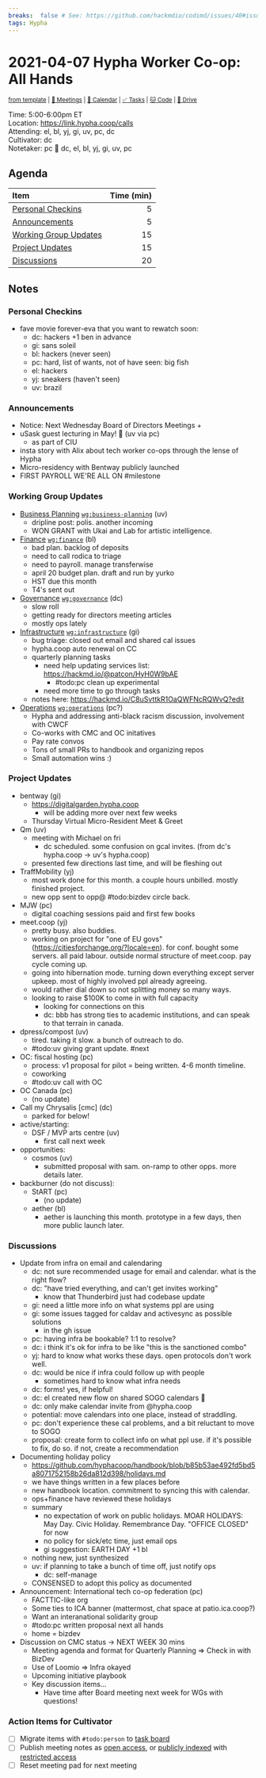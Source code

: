 ```yaml
---
breaks:  false # See: https://github.com/hackmdio/codimd/issues/40#issuecomment-172927690
tags: Hypha
---
```

# 2021-04-07 Hypha Worker Co-op: All Hands

<sup>[from template][template] | [:notebook: Meetings][meetings] | [:date: Calendar][calendar] | [:white_check_mark: Tasks][tasks] | [:cat: Code][gh] | [:open_file_folder: Drive][drive]</sup>

Time:       5:00-6:00pm ET  
Location:   https://link.hypha.coop/calls  
Attending:  el, bl, yj, gi, uv, pc, dc  
Cultivator: dc  
Notetaker:  pc :raising_hand: dc, el, bl, yj, gi, uv, pc

## Agenda

| Item                                            | Time (min) |
|:------------------------------------------------|-----------:|
| [Personal Checkins](#Personal-Checkins)         |          5 |
| [Announcements](#Announcements)                 |          5 |
| [Working Group Updates](#Working-Group-Updates) |         15 |
| [Project Updates](#Project-Updates)             |         15 |
| [Discussions](#Discussions)                     |         20 |

## Notes

### Personal Checkins

- fave movie forever-eva that you want to rewatch soon:
    - dc: hackers +1 ben in advance
    - gi: sans soleil
    - bl: hackers (never seen)
    - pc: hard, list of wants, not of have seen: big fish
    - el: hackers
    - yj: sneakers (haven't seen)
    - uv: brazil

### Announcements

- Notice: Next Wednesday Board of Directors Meetings + 
- uSask guest lecturing in May! :tada: (uv via pc)
    - as part of CIU
- insta story with Alix about tech worker co-ops through the lense of Hypha
- Micro-residency with Bentway publicly launched
- FIRST PAYROLL WE'RE ALL ON #milestone

### Working Group Updates

- [Business Planning][biz-wg] [`wg:business-planning`][l-biz] (uv)
    - dripline post: polis. another incoming
    - WON GRANT with Ukai and Lab for artistic intelligence. 
- [Finance][fin-wg] [`wg:finance`][l-fin] (bl)
    - bad plan. backlog of deposits
    - need to call rodica to triage
    - need to payroll. manage transferwise
    - april 20 budget plan. draft and run by yurko
    - HST due this month
    - T4's sent out
- [Governance][gov-wg] [`wg:governance`][l-gov] (dc)
    - slow roll
    - getting ready for directors meeting articles
    - mostly ops lately
- [Infrastructure][inf-wg] [`wg:infrastructure`][l-inf] (gi)
    - bug triage: closed out email and shared cal issues
    - hypha.coop auto renewal on CC
    - quarterly planning tasks
        - need help updating services list: https://hackmd.io/@patcon/HyH0W9bAE
            - #todo:pc clean up experimental
        - need more time to go through tasks
    - notes here: https://hackmd.io/C8uSvttkR1OaQWFNcRQWvQ?edit
- [Operations][ops-wg] [`wg:operations`][l-ops] (pc?)
    - Hypha and addressing anti-black racism discussion, involvement with CWCF
    - Co-works with CMC and OC initatives
    - Pay rate convos 
    - Tons of small PRs to handbook and organizing repos
    - Small automation wins :)


### Project Updates

- bentway (gi)
    - https://digitalgarden.hypha.coop
        - will be adding more over next few weeks
    - Thursday Virtual Micro-Resident Meet & Greet
- Qm (uv)
    - meeting with Michael on fri
        - dc scheduled. some confusion on gcal invites. (from dc's hypha.coop -> uv's hypha.coop)
    - presented few directions last time, and will be fleshing out
- TraffMobility (yj)
    - most work done for this month. a couple hours unbilled. mostly finished project.
    - new opp sent to opp@ #todo:bizdev circle back.
- MJW (pc)
    - digital coaching sessions paid and first few books
- meet.coop (yj)
    - pretty busy. also buddies.
    - working on project for "one of EU govs" (https://citiesforchange.org/?locale=en). for conf. bought some servers. all paid labour. outside normal structure of meet.coop. pay cycle coming up.
    - going into hibernation mode. turning down everything except server upkeep. most of highly involved ppl already agreeing.
    - would rather dial down so not splitting money so many ways.
    - looking to raise $100K to come in with full capacity
        - looking for connections on this
        - dc: bbb has strong ties to academic institutions, and can speak to that terrain in canada.
- dpress/compost (uv)
    - tired. taking it slow. a bunch of outreach to do.
    - #todo:uv giving grant update. #next
- OC: fiscal hosting (pc)
    - process: v1 proposal for pilot = being written. 4-6 month timeline.
    - coworking
    - #todo:uv call with OC
- OC Canada (pc)
    - (no update)
- Call my Chrysalis [cmc] (dc)
    - parked for below!
- active/starting:
   - DSF / MVP arts centre (uv)
       - first call next week
- opportunities:
   - cosmos (uv)
       - submitted proposal with sam. on-ramp to other opps. more details later.
- backburner (do not discuss):
   - StART (pc)
       - (no update)
   - aether (bl)
       - aether is launching this month. prototype in a few days, then more public launch later.
  

### Discussions

- Update from infra on email and calendaring
    - dc: not sure recommended usage for email and calendar. what is the right flow?
    - dc: "have tried everything, and can't get invites working"
        - know that Thunderbird just had codebase update
    - gi: need a little more info on what systems ppl are using
    - gi: some issues tagged for caldav and activesync as possible solutions
        - in the gh issue
    - pc: having infra be bookable? 1:1 to resolve?
    - dc: i think it's ok for infra to be like "this is the sanctioned combo"
    - yj: hard to know what works these days. open protocols don't work well.
    - dc: would be nice if infra could follow up with people
        - sometimes hard to know what infra needs
    - dc: forms! yes, if helpful!
    - dc: el created new flow on shared SOGO calendars :tada:
    - dc: only make calendar invite from @hypha.coop
    - potential: move calendars into one place, instead of straddling.
    - pc: don't experience these cal problems, and a bit reluctant to move to SOGO
    - proposal: create form to collect info on what ppl use. if it's possible to fix, do so. if not, create a recommendation
- Documenting holiday policy
    - https://github.com/hyphacoop/handbook/blob/b85b53ae492fd5bd5a8071752158b26da812d398/holidays.md
    - we have things written in a few places before
    - new handbook location. commitment to syncing this with calendar.
    - ops+finance have reviewed these holidays
    - summary
        - no expectation of work on public holidays. MOAR HOLIDAYS: May Day. Civic Holiday. Remembrance Day. "OFFICE CLOSED" for now
        - no policy for sick/etc time, just email ops
        - gi suggestion: EARTH DAY +1 bl
    - nothing new, just synthesized
    - uv: if planning to take a bunch of time off, just notify ops
        - dc: self-manage
    - CONSENSED to adopt this policy as documented
- Announcement: International tech co-op federation (pc)
    - FACTTIC-like org
    - Some ties to ICA banner (mattermost, chat space at patio.ica.coop?)
    - Want an interanational solidarity group
    - #todo:pc written proposal next all hands
    - home = bizdev
- Discussion on CMC status -> NEXT WEEK 30 mins 
    - Meeting agenda and format for Quarterly Planning => Check in with BizDev
    - Use of Loomio => Infra okayed
    - Upcoming initiative playbook
    - Key discussion items...
        - Have time after Board meeting next week for WGs with questions!

### Action Items for Cultivator

- [ ] Migrate items with `#todo:person` to [task board][tasks]
- [ ] Publish meeting notes as [open access][public], or [publicly indexed][index] with [restricted access][private]
- [ ] Reset meeting pad for next meeting

<!-- Links: Important -->
[template]: https://link.hypha.coop/template
[meetings]: https://link.hypha.coop/meetings
[calendar]: https://link.hypha.coop/calendar
[tasks]:    https://link.hypha.coop/tasks
[gh]:       https://link.hypha.coop/gh
[drive]:    https://link.hypha.coop/drive

<!-- Links: Labels -->
[l-pri-hi]: https://github.com/orgs/hyphacoop/projects/2?card_filter_query=label:[priority-★★★]
[l-pri-md]: https://github.com/orgs/hyphacoop/projects/2?card_filter_query=label:[priority-★★☆]
[l-pri-lo]: https://github.com/orgs/hyphacoop/projects/2?card_filter_query=label:[priority-★☆☆]
[l-pri-none]: https://github.com/orgs/hyphacoop/projects/2?card_filter_query=-label:[priority-★☆☆]+-label:[priority-★★☆]+-label:[priority-★★★]
[l-biz]: https://github.com/orgs/hyphacoop/projects/2?card_filter_query=label:"wg:business-planning"
[l-fin]: https://github.com/orgs/hyphacoop/projects/2?card_filter_query=label:"wg:finance"
[l-gov]: https://github.com/orgs/hyphacoop/projects/2?card_filter_query=label:"wg:governance
[l-inf]: https://github.com/orgs/hyphacoop/projects/2?card_filter_query=label:"wg:infrastructure"
[l-ops]: https://github.com/orgs/hyphacoop/projects/2?card_filter_query=label:"wg:operations"
[l-none]: https://github.com/orgs/hyphacoop/projects/2?card_filter_query=-label:wg:operations+-label:wg:infrastructure+-label:wg:finance+-label:wg:governance+-label:wg:business-planning

<!-- Links: Working Groups -->
[biz-wg]: https://link.hypha.coop/biz-wg
[fin-wg]: https://link.hypha.coop/fin-wg
[gov-wg]: https://link.hypha.coop/gov-wg
[inf-wg]: https://link.hypha.coop/inf-wg
[ops-wg]: https://link.hypha.coop/ops-wg

<!-- Links: Archive -->
[public]:   https://github.com/hyphacoop/organizing/new/master?filename=_posts/meeting-notes/2021-MM-DD-all-hands.md
[index]:    https://github.com/hyphacoop/organizing/new/master?filename=_posts/private/meeting-notes/2021-MM-DD-all-hands.md&value=Empty%20file%20for%20public%20indexing%20of%20access-restricted%20file.
[private]:  https://github.com/hyphacoop/organizing-private/new/master?filename=meeting-notes/2021-MM-DD-all-hands.md
